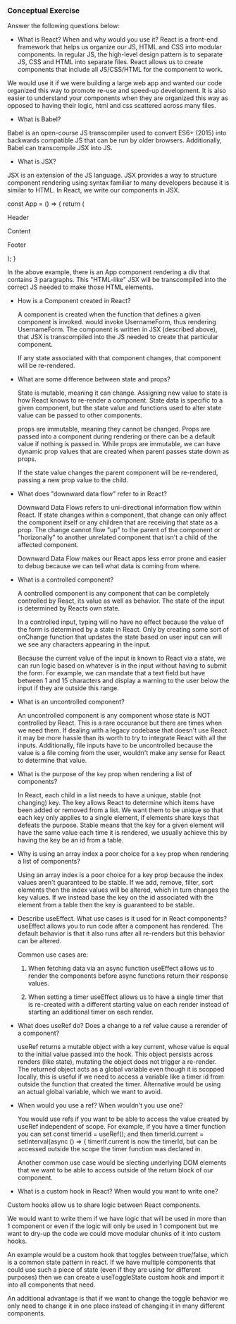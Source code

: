 ### Conceptual Exercise

Answer the following questions below:

- What is React? When and why would you use it?
React is a front-end framework that helps us organize our JS, HTML and CSS into modular components. In regular JS, the high-level design pattern is to separate JS, CSS and HTML into separate files. React allows us to create components that include all JS/CSS/HTML for the component to work. 

We would use it if we were building a large web app and wanted our code organized this way to promote re-use and speed-up development. It is also easier to understand your components when they are organized this way as opposed to having their logic, html and css scattered across many files. 

- What is Babel?

Babel is an open-course JS transcompiler used to convert ES6+ (2015) into backwards compatible JS that can be run by older browsers. Additionally, Babel can transcompile JSX into JS. 

- What is JSX?

JSX is an extension of the JS language. JSX provides a way to structure component rendering using syntax familiar to many developers because it is similar to HTML. In React, we write our components in JSX.

const App = () => {
   return (
     <div>
       <p>Header</p>
       <p>Content</p>
       <p>Footer</p>
     </div>
   ); 
}

In the above example, there is an App component rendering a div that contains 3 paragraphs. This "HTML-like" JSX will be transcompiled into the correct JS needed to make those HTML elements. 

- How is a Component created in React?
  
  A component is created when the function that defines a given component is invoked. <UsernameForm /> would invoke UsernameForm, thus rendering UsernameForm. The component is written in JSX (described above), that JSX is transcompiled into the JS needed to create that particular component. 

  If any state associated with that component changes, that component will be re-rendered. 

- What are some difference between state and props?

  State is mutable, meaning it can change. Assigning new value to state is how React knows to re-render a component. State data is specific to a given component, but the state value and functions used to alter state value can be passed to other components. 

  props are immutable, meaning they cannot be changed. Props are passed into a component during rendering or there can be a default value if nothing is passed in. While props are immutable, we can have dynamic prop values that are created when parent passes state down as props. 

  If the state value changes the parent component will be re-rendered, passing a new prop value to the child. 

- What does "downward data flow" refer to in React?

  Downward Data Flows refers to uni-directional information flow within React. If state changes within a component, that change can only affect the component itself or any children that are receiving that state as a prop. The change cannot flow "up" to the parent of the component or "horizonally" to another unrelated component that isn't a child of the affected component. 

  Downward Data Flow makes our React apps less error prone and easier to debug because we can tell what data is coming from where. 

- What is a controlled component?

  A controlled component is any component that can be completely controlled by React, its value as well as behavior. The state of the input is determined by Reacts own state. 
  
  In a controlled input, typing will no have no effect because the value of the form is determined by a state in React. Only by creating some sort of onChange function that updates the state based on user input can will we see any characters appearing in the input. 

  Because the current value of the input is known to React via a state, we can run logic based on whatever is in the input without having to submit the form. For example, we can mandate that a text field but have between 1 and 15 characters and display a warning to the user below the input if they are outside this range. 

- What is an uncontrolled component?

  An uncontrolled component is any component whose state is NOT controlled by React. This is a rare occurance but there are times when we need them. If dealing with a legacy codebase that doesn't use React it may be more hassle than its worth to try to integrate React with all the inputs. Additionally, file inputs have to be uncontrolled because the value is a file coming from the user, wouldn't make any sense for React to determine that value. 

- What is the purpose of the `key` prop when rendering a list of components?

  In React, each child in a list needs to have a unique, stable (not changing) key. The key allows React to determine which items have been added or removed from a list. We want them to be unique so that each key only applies to a single element, if elements share keys that defeats the purpose. Stable means that the key for a given element will have the same value each time it is rendered, we usually achieve this by having the key be an id from a table. 

- Why is using an array index a poor choice for a `key` prop when rendering a list of components?

  Using an array index is a poor choice for a key prop because the index values aren't guaranteed to be stable. If we add, remove, filter, sort elements then the index values will be altered, which in turn changes the key values. If we instead base the key on the id associated with the element from a table then the key is guaranteed to be stable. 

- Describe useEffect.  What use cases is it used for in React components?
  useEffect allows you to run code after a component has rendered. The default behavior is that it also runs after all re-renders but this behavior can be altered.  

  Common use cases are:
  1) When fetching data via an async function useEffect allows us to render the components before async functions return their response values.

  2) When setting a timer useEffect allows us to have a single timer that is re-created with a different starting value on each render instead of starting an additional timer on each render.  


- What does useRef do?  Does a change to a ref value cause a rerender of a component?

  useRef returns a mutable object with a key current, whose value is equal to the initial value passed into the hook. This object persists across renders (like state), mutating the object does not trigger a re-render. The returned object acts as a global variable even though it is scopped locally, this is useful if we need to access a variable like a timer id from outside the function that created the timer. Alternative would be using an actual global variable, which we want to avoid. 



- When would you use a ref? When wouldn't you use one?

  You would use refs if you want to be able to access the value created by useRef independent of scope. For example, if you have a timer function you can set 
  const timerId = useRef();
  and then
  timerId.current = setInterval(async () => {
  timerIf.current is now the timerId, but can be accessed outside the scope the timer function was declared in. 

  Another common use case would be slecting underlying DOM elements that we want to be able to access outside of the return block of our component. 

- What is a custom hook in React? When would you want to write one?

Custom hooks allow us to share logic between React components. 

We would want to write them if we have logic that will be used in more than 1 component or even if the logic will only be used in 1 component but we want to dry-up the code we could move modular chunks of it into custom hooks. 

An example would be a custom hook that toggles between true/false, which is a common state pattern in react. If we have multiple components that could use such a piece of state (even if they are using for different purposes) then we can create a useToggleState custom hook and import it into all components that need. 

An additional advantage is that if we want to change the toggle behavior we only need to change it in one place instead of changing it in many different components. 
